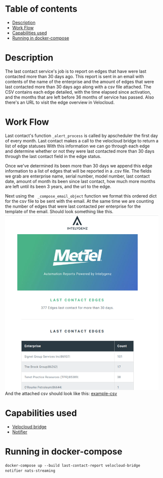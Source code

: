 # Table of contents
  * [Description](#description)
  * [Work Flow](#work-flow)
  * [Capabilities used](#capabilities-used) 
  * [Running in docker-compose](#running-in-docker-compose)

# Description
The last contact service's job is to report on edges that have were last contacted more than 30 days ago.
This report is sent in an email with contents of the name of the enterprise and the amount of edges that were last
contacted more than 30 days ago along with a csv file attached. The CSV contains each edge detailed, with the time elapsed since activation, and the months that are left before 36 months of service has passed. Also there's an URL to visit the edge overview in Velocloud.


# Work Flow
Last contact's function `_alert_process` is called by apscheduler the first day of every month. 
Last contact makes a call to the velocloud bridge to return a list of edge statuses
With this information we can go through each edge and determine whether or not they were last contacted
more than 30 days through the last contact field in the edge status.
 
Once we've determined its been more than 30 days we append this edge information to a list of edges that will be reported in a .csv file. The fields we grab are
enterprise name, serial number, model number, last contact date, amount of month its been since last contact, how much
more months are left until its been 3 years, and the url to the edge.
 
Next using the ` _compose_email_object` function we format this ordered dict for the csv file to be sent with the email.
At the same time we are counting the number of edges that were last contacted per enterprise for the template of the email.
Should look something like this.
![last-contact-image](readme-resources/last_contact.png)
 And the attached csv should look like this:
 [example-csv](readme-resources/example.csv)
 
# Capabilities used
- [Velocloud bridge](../velocloud-bridge/README.md)
- [Notifier](../notifier/README.md)

# Running in docker-compose 
`docker-compose up --build last-contact-report velocloud-bridge notifier nats-streaming `
